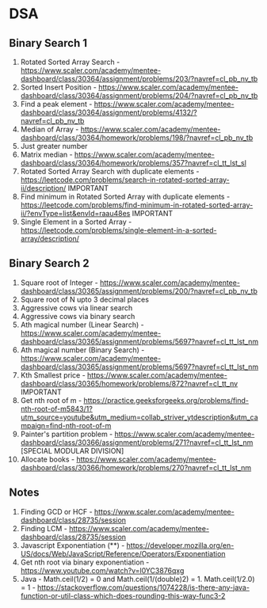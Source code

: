 # DSA

## Binary Search 1
1. Rotated Sorted Array Search - https://www.scaler.com/academy/mentee-dashboard/class/30364/assignment/problems/203/?navref=cl_pb_nv_tb
2. Sorted Insert Position - https://www.scaler.com/academy/mentee-dashboard/class/30364/assignment/problems/204/?navref=cl_pb_nv_tb
3. Find a peak element - https://www.scaler.com/academy/mentee-dashboard/class/30364/assignment/problems/4132/?navref=cl_pb_nv_tb
4. Median of Array - https://www.scaler.com/academy/mentee-dashboard/class/30364/homework/problems/198/?navref=cl_pb_nv_tb
5. Just greater number
6. Matrix median - https://www.scaler.com/academy/mentee-dashboard/class/30364/homework/problems/357?navref=cl_tt_lst_sl
7. Rotated Sorted Array Search with duplicate elements - https://leetcode.com/problems/search-in-rotated-sorted-array-ii/description/ IMPORTANT
8. Find minimum in Rotated Sorted Array with duplicate elements - https://leetcode.com/problems/find-minimum-in-rotated-sorted-array-ii/?envType=list&envId=raau48es IMPORTANT
9. Single Element in a Sorted Array - https://leetcode.com/problems/single-element-in-a-sorted-array/description/

## Binary Search 2
1. Square root of Integer - https://www.scaler.com/academy/mentee-dashboard/class/30365/assignment/problems/200/?navref=cl_pb_nv_tb
2. Square root of N upto 3 decimal places
3. Aggressive cows via linear search
3. Aggressive cows via binary search
4. Ath magical number (Linear Search) - https://www.scaler.com/academy/mentee-dashboard/class/30365/assignment/problems/5697?navref=cl_tt_lst_nm
4. Ath magical number (Binary Search) - https://www.scaler.com/academy/mentee-dashboard/class/30365/assignment/problems/5697?navref=cl_tt_lst_nm
4. Kth Smallest price - https://www.scaler.com/academy/mentee-dashboard/class/30365/homework/problems/872?navref=cl_tt_nv IMPORTANT
5. Get nth root of m - https://practice.geeksforgeeks.org/problems/find-nth-root-of-m5843/1?utm_source=youtube&utm_medium=collab_striver_ytdescription&utm_campaign=find-nth-root-of-m
6. Painter's partition problem - https://www.scaler.com/academy/mentee-dashboard/class/30366/assignment/problems/271?navref=cl_tt_lst_nm [SPECIAL MODULAR DIVISION]
7. Allocate books - https://www.scaler.com/academy/mentee-dashboard/class/30366/homework/problems/270?navref=cl_tt_lst_nm



## Notes
1. Finding GCD or HCF - https://www.scaler.com/academy/mentee-dashboard/class/28735/session
2. Finding LCM - https://www.scaler.com/academy/mentee-dashboard/class/28735/session
3. Javascript Exponentiation (**) - https://developer.mozilla.org/en-US/docs/Web/JavaScript/Reference/Operators/Exponentiation
4. Get nth root via binary exponentiation - https://www.youtube.com/watch?v=l0YC3876qxg
5. Java - Math.ceil(1/2) = 0 and Math.ceil(1/(double)2) = 1. Math.ceil(1/2.0) = 1 - https://stackoverflow.com/questions/1074228/is-there-any-java-function-or-util-class-which-does-rounding-this-way-func3-2
